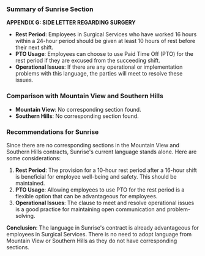 ### Summary of Sunrise Section

**APPENDIX G: SIDE LETTER REGARDING SURGERY**

- **Rest Period**: Employees in Surgical Services who have worked 16 hours within a 24-hour period should be given at least 10 hours of rest before their next shift.
- **PTO Usage**: Employees can choose to use Paid Time Off (PTO) for the rest period if they are excused from the succeeding shift.
- **Operational Issues**: If there are any operational or implementation problems with this language, the parties will meet to resolve these issues.

### Comparison with Mountain View and Southern Hills

- **Mountain View**: No corresponding section found.
- **Southern Hills**: No corresponding section found.

### Recommendations for Sunrise

Since there are no corresponding sections in the Mountain View and Southern Hills contracts, Sunrise's current language stands alone. Here are some considerations:

1. **Rest Period**: The provision for a 10-hour rest period after a 16-hour shift is beneficial for employee well-being and safety. This should be maintained.
2. **PTO Usage**: Allowing employees to use PTO for the rest period is a flexible option that can be advantageous for employees.
3. **Operational Issues**: The clause to meet and resolve operational issues is a good practice for maintaining open communication and problem-solving.

**Conclusion**: The language in Sunrise's contract is already advantageous for employees in Surgical Services. There is no need to adopt language from Mountain View or Southern Hills as they do not have corresponding sections.